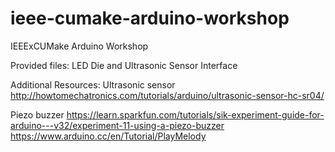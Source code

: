 # ieee-cumake-arduino-workshop
IEEExCUMake Arduino Workshop

Provided files:
LED Die and Ultrasonic Sensor Interface

Additional Resources:
Ultrasonic sensor
http://howtomechatronics.com/tutorials/arduino/ultrasonic-sensor-hc-sr04/

Piezo buzzer
https://learn.sparkfun.com/tutorials/sik-experiment-guide-for-arduino---v32/experiment-11-using-a-piezo-buzzer
https://www.arduino.cc/en/Tutorial/PlayMelody
